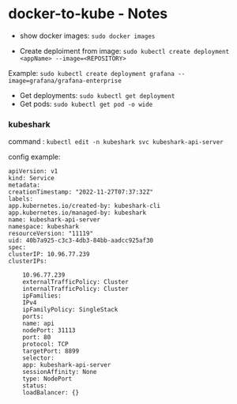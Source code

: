 # docker-to-kube - Notes

- show docker images: ```sudo docker images```

- Create deploiment from image: ```sudo kubectl create deployment <appName> --image=<REPOSITORY>```

Example: ```sudo kubectl create deployment grafana --image=grafana/grafana-enterprise```


- Get deployments: ```sudo kubectl get deployment```
- Get pods: ```sudo kubectl get pod -o wide```

### kubeshark 
command : ```kubectl edit -n kubeshark svc kubeshark-api-server```

config example:

```
apiVersion: v1
kind: Service
metadata:
creationTimestamp: "2022-11-27T07:37:32Z"
labels:
app.kubernetes.io/created-by: kubeshark-cli
app.kubernetes.io/managed-by: kubeshark
name: kubeshark-api-server
namespace: kubeshark
resourceVersion: "11119"
uid: 40b7a925-c3c3-4db3-84bb-aadcc925af30
spec:
clusterIP: 10.96.77.239
clusterIPs:

    10.96.77.239
    externalTrafficPolicy: Cluster   
    internalTrafficPolicy: Cluster
    ipFamilies:
    IPv4
    ipFamilyPolicy: SingleStack
    ports:
    name: api
    nodePort: 31113
    port: 80
    protocol: TCP
    targetPort: 8899
    selector:
    app: kubeshark-api-server
    sessionAffinity: None
    type: NodePort
    status:
    loadBalancer: {}
```
